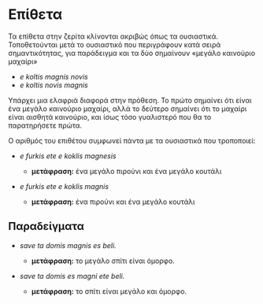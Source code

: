 # Επίθετα

Τα επίθετα στην ζερίτα κλίνονται ακριβώς όπως τα ουσιαστικά.
Τοποθετούνται μετά το ουσιαστικό που περιγράφουν κατά σειρά σημαντικότητας, για παράδειγμα και τα δύο σημαίνουν «μεγάλο καινούριο μαχαίρι»

- _e koltis magnis novis_
- _e koltis novis magnis_

Υπάρχει μια ελαφριά διαφορά στην πρόθεση.
Το πρώτο σημαίνει ότι είναι ένα μεγάλο καινούριο μαχαίρι, αλλά το δεύτερο σημαίνει ότι το μαχαίρι είναι αισθητά καινούριο, και ίσως τόσο γυαλιστερό που θα το παρατηρήσετε πρώτα.

Ο αριθμός του επιθέτου συμφωνεί πάντα με τα ουσιαστικά που τροποποιεί:

- _e furkis ete e koklis magnesis_

    - **μετάφραση:** ένα μεγάλο πιρούνι και ένα μεγάλο κουτάλι

- _e furkis ete e koklis magnis_

    - **μετάφραση:** ένα πιρούνι και ένα μεγάλο κουτάλι

## Παραδείγματα

- _save ta domis magnis es beli._

    - **μετάφραση:** το μεγάλο σπίτι είναι όμορφο.

- _save ta domis es magni ete beli._

    - **μετάφραση:** το σπίτι είναι μεγάλο και όμορφο.
